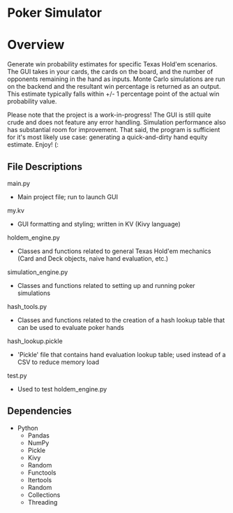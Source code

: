 # Poker Simulator

# Overview
Generate win probability estimates for specific Texas Hold'em scenarios. The GUI takes in your cards, the cards on the board, and the number of opponents remaining in the hand as inputs. Monte Carlo simulations are run on the backend and the resultant win percentage is returned as an output. This estimate typically falls within +/- 1 percentage point of the actual win probability value.

Please note that the project is a work-in-progress! The GUI is still quite crude and does not feature any error handling. Simulation performance also has substantial room for improvement. That said, the program is sufficient for it's most likely use case: generating a quick-and-dirty hand equity estimate. Enjoy! (: 

## File Descriptions
main.py
  - Main project file; run to launch GUI

my.kv
  - GUI formatting and styling; written in KV (Kivy language)

holdem_engine.py
  - Classes and functions related to general Texas Hold'em mechanics (Card and Deck objects, naive hand evaluation, etc.)

simulation_engine.py
  - Classes and functions related to setting up and running poker simulations

hash_tools.py
  - Classes and functions related to the creation of a hash lookup table that can be used to evaluate poker hands

hash_lookup.pickle
  - 'Pickle' file that contains hand evaluation lookup table; used instead of a CSV to reduce memory load

test.py
  - Used to test holdem_engine.py


## Dependencies
- Python
  - Pandas
  - NumPy
  - Pickle
  - Kivy
  - Random
  - Functools
  - Itertools
  - Random
  - Collections
  - Threading
